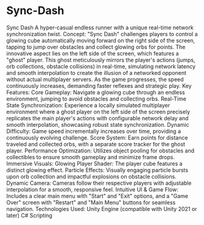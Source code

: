 # Sync-Dash
Sync Dash A hyper-casual endless runner with a unique real-time network synchronization twist.  Concept: "Sync Dash" challenges players to control a glowing cube automatically moving forward on the right side of the screen, tapping to jump over obstacles and collect glowing orbs for points. The innovative aspect lies on the left side of the screen, which features a "ghost" player. This ghost meticulously mirrors the player's actions (jumps, orb collections, obstacle collisions) in real-time, simulating network latency and smooth interpolation to create the illusion of a networked opponent without actual multiplayer servers. As the game progresses, the speed continuously increases, demanding faster reflexes and strategic play.  Key Features:  Core Gameplay: Navigate a glowing cube through an endless environment, jumping to avoid obstacles and collecting orbs.  Real-Time State Synchronization: Experience a locally simulated multiplayer environment where a ghost player on the left side of the screen precisely replicates the main player's actions with configurable network delay and smooth interpolation, showcasing robust state synchronization.  Dynamic Difficulty: Game speed incrementally increases over time, providing a continuously evolving challenge.  Score System: Earn points for distance traveled and collected orbs, with a separate score tracker for the ghost player.  Performance Optimization: Utilizes object pooling for obstacles and collectibles to ensure smooth gameplay and minimize frame drops.  Immersive Visuals:  Glowing Player Shader: The player cube features a distinct glowing effect.  Particle Effects: Visually engaging particle bursts upon orb collection and impactful explosions on obstacle collisions.  Dynamic Camera: Cameras follow their respective players with adjustable interpolation for a smooth, responsive feel.  Intuitive UI & Game Flow: Includes a clear main menu with "Start" and "Exit" options, and a "Game Over" screen with "Restart" and "Main Menu" buttons for seamless navigation.  Technologies Used:  Unity Engine (compatible with Unity 2021 or later)  C# Scripting
